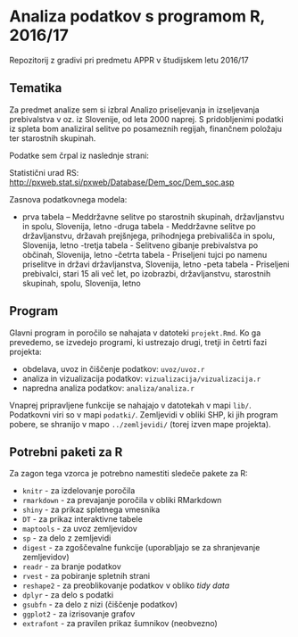 # Analiza podatkov s programom R, 2016/17

Repozitorij z gradivi pri predmetu APPR v študijskem letu 2016/17

## Tematika

Za predmet analize sem si izbral Analizo priseljevanja in izseljevanja prebivalstva v oz. iz Slovenije, od leta 2000 naprej. S pridobljenimi podatki iz spleta bom analiziral selitve po posameznih regijah, finančnem položaju ter  starostnih skupinah.

Podatke sem črpal iz naslednje strani: 

Statistični urad RS: http://pxweb.stat.si/pxweb/Database/Dem_soc/Dem_soc.asp 

Zasnova podatkovnega modela:
* prva tabela – Meddržavne selitve po starostnih skupinah, državljanstvu in spolu, Slovenija, letno
-druga tabela - Meddržavne selitve po državljanstvu, državah prejšnjega, prihodnjega prebivališča in spolu, Slovenija, letno 
-tretja tabela - Selitveno gibanje prebivalstva po občinah, Slovenija, letno 
-četrta tabela - Priseljeni tujci po namenu priselitve in državi državljanstva, Slovenija, letno 
-peta tabela - Priseljeni prebivalci, stari 15 ali več let, po izobrazbi, državljanstvu, starostnih skupinah, spolu, Slovenija, letno 


## Program

Glavni program in poročilo se nahajata v datoteki `projekt.Rmd`. Ko ga prevedemo,
se izvedejo programi, ki ustrezajo drugi, tretji in četrti fazi projekta:

* obdelava, uvoz in čiščenje podatkov: `uvoz/uvoz.r`
* analiza in vizualizacija podatkov: `vizualizacija/vizualizacija.r`
* napredna analiza podatkov: `analiza/analiza.r`

Vnaprej pripravljene funkcije se nahajajo v datotekah v mapi `lib/`. Podatkovni
viri so v mapi `podatki/`. Zemljevidi v obliki SHP, ki jih program pobere, se
shranijo v mapo `../zemljevidi/` (torej izven mape projekta).

## Potrebni paketi za R

Za zagon tega vzorca je potrebno namestiti sledeče pakete za R:

* `knitr` - za izdelovanje poročila
* `rmarkdown` - za prevajanje poročila v obliki RMarkdown
* `shiny` - za prikaz spletnega vmesnika
* `DT` - za prikaz interaktivne tabele
* `maptools` - za uvoz zemljevidov
* `sp` - za delo z zemljevidi
* `digest` - za zgoščevalne funkcije (uporabljajo se za shranjevanje zemljevidov)
* `readr` - za branje podatkov
* `rvest` - za pobiranje spletnih strani
* `reshape2` - za preoblikovanje podatkov v obliko *tidy data*
* `dplyr` - za delo s podatki
* `gsubfn` - za delo z nizi (čiščenje podatkov)
* `ggplot2` - za izrisovanje grafov
* `extrafont` - za pravilen prikaz šumnikov (neobvezno)
